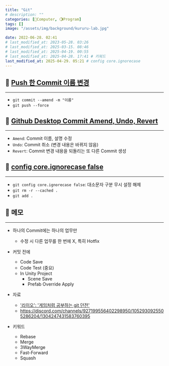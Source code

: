 ```yaml
---
title: "Git"
# description: ""
categories: [💫Computer, 🌖Program]
tags: []
image: "/assets/img/background/kururu-lab.jpg"

date: 2022-06-28. 02:41
# last_modified_at: 2023-05-28. 03:26
# last_modified_at: 2025-03-15. 08:46
# last_modified_at: 2025-04-19. 00:55
# last_modified_at: 2025-04-28. 17:41 # 키워드
last_modified_at: 2025-04-29. 05:21 # config core.ignorecase
---
```


## 💫 [Push 한 Commit 이름 변경](https://data-study-clip.tistory.com/237)

---

- `git commit --amend -m "이름"`
- `git push --force`

## 💫 [Github Desktop Commit Amend, Undo, Revert](https://bloodstrawberry.tistory.com/832)

---

- `Amend`: Commit 이름, 설명 수정
- `Undo`: Commit 취소 (변경 내용은 바뀌지 않음)
- `Revert`: Commit 변경 내용을 되돌리는 또 다른 Commit 생성

## 💫 [config core.ignorecase false](https://s0ojin.tistory.com/47)

---

- `git config core.ignorecase false`: 대소문자 구분 무시 설정 해제
- `git rm -r --cached .`
- `git add .`

## 💫 메모

---

- 하나의 Commit에는 하나의 업무만
  - 수정 시 다른 업무를 한 번에 X, 특히 Hotfix

- 커밋 전에
  - Code Save
  - Code Test (중요)
  - In Unity Project
    - Scene Save
    - Prefab Override Apply

- 자료
  - ['리이오': '게임처럼 공부하는 git 던전'](https://www.inflearn.com/course/게임처럼-git던전)
  - <https://discord.com/channels/927199556402298950/1052930925505286204/1304247431583760395>

- 키워드
  - Rebase
  - Merge
  - 3WayMerge
  - Fast-Forward
  - Squash
